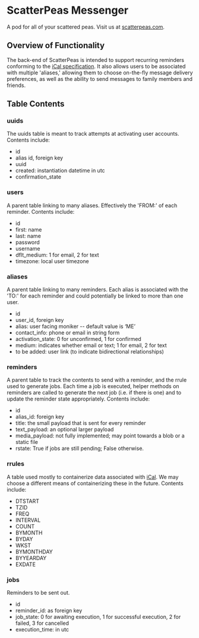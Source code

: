 # ScatterPeas Messenger
A pod for all of your scattered peas. Visit us at [scatterpeas.com](scatterpeas.com).

## Overview of Functionality
The back-end of ScatterPeas is intended to support recurring reminders
conforming to the [iCal specification](http://www.kanzaki.com/docs/ical/rrule.html).
It also allows users to be associated
with multiple 'aliases,' allowing them to choose on-the-fly message
delivery preferences, as well as the ability to send messages to family
members and friends.

## Table Contents
### uuids
The uuids table is meant to track attempts at activating user accounts.
Contents include:
* id
* alias id, foreign key
* uuid
* created: instantiation datetime in utc
* confirmation_state
### users
A parent table linking to many aliases. Effectively the 'FROM:' of each
reminder.
Contents include:
* id
* first: name
* last: name
* password
* username
* dflt_medium: 1 for email, 2 for text
* timezone: local user timezone
### aliases
A parent table linking to many reminders. Each alias is associated with
the 'TO:' for each reminder and could potentially be linked to more than
one user.
* id
* user_id, foreign key
* alias: user facing moniker -- default value is ‘ME’
* contact_info: phone or email in string form
* activation_state: 0 for unconfirmed, 1 for confirmed
* medium: indicates whether email or text; 1 for email, 2 for text
* to be added: user link (to indicate bidirectional relationships)
### reminders
A parent table to track the contents to send with a reminder, and the rrule 
used to generate jobs. Each time a job is executed, helper methods on reminders
are called to generate the next job (i.e. if there is one) and to update the 
reminder state appropriately.
Contents include:
* id
* alias_id: foreign key
* title: the small payload that is sent for every reminder
* text_payload: an optional larger payload
* media_payload: not fully implemented; may point towards a blob or a static file
* rstate: True if jobs are still pending; False otherwise.
### rrules
A table used mostly to containerize data associated with [iCal](http://www.kanzaki.com/docs/ical/rrule.html).
We may choose a different means of containerizing these in the future.
Contents include:
* DTSTART
* TZID
* FREQ
* INTERVAL
* COUNT
* BYMONTH 
* BYDAY 
* WKST
* BYMONTHDAY
* BYYEARDAY
* EXDATE
### jobs
Reminders to be sent out.
* id
* reminder_id: as foreign key
* job_state: 0 for awaiting execution, 1 for successful execution, 2 for failed, 3 for cancelled
* execution_time: in utc
